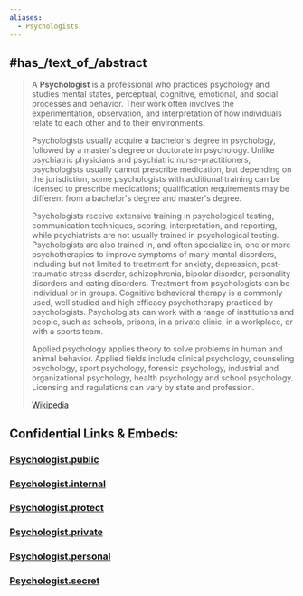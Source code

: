 ```yaml
---
aliases:
  - Psychologists
---
```


## #has_/text_of_/abstract 

> A **Psychologist** is a professional who practices psychology and studies mental states, perceptual, cognitive, emotional, and social processes and behavior. Their work often involves the experimentation, observation, and interpretation of how individuals relate to each other and to their environments.
>
> Psychologists usually acquire a bachelor's degree in psychology, followed by a master's degree or doctorate in psychology. Unlike psychiatric physicians and psychiatric nurse-practitioners, psychologists usually cannot prescribe medication, but depending on the jurisdiction, some psychologists with additional training can be licensed to prescribe medications; qualification requirements may be different from a bachelor's degree and master's degree.
>
> Psychologists receive extensive training in psychological testing, communication techniques, scoring, interpretation, and reporting, while psychiatrists are not usually trained in psychological testing. Psychologists are also trained in, and often specialize in, one or more psychotherapies to improve symptoms of many mental disorders, including but not limited to treatment for anxiety, depression, post-traumatic stress disorder, schizophrenia, bipolar disorder, personality disorders and eating disorders. Treatment from psychologists can be individual or in groups. Cognitive behavioral therapy is a commonly used, well studied and high efficacy psychotherapy practiced by psychologists. Psychologists can work with a range of institutions and people, such as schools, prisons, in a private clinic, in a workplace, or with a sports team.
>
> Applied psychology applies theory to solve problems in human and animal behavior. Applied fields include clinical psychology, counseling psychology, sport psychology, forensic psychology, industrial and organizational psychology, health psychology and school psychology. Licensing and regulations can vary by state and profession.
>
> [Wikipedia](https://en.wikipedia.org/wiki/Psychologist) 







## Confidential Links & Embeds: 

### [Psychologist.public](/_public\bio\People/Psychologist.public.md) 

### [Psychologist.internal](/_internal\bio\People/Psychologist.internal.md) 

### [Psychologist.protect](/_protect\bio\People/Psychologist.protect.md) 

### [Psychologist.private](/_private\bio\People/Psychologist.private.md) 

### [Psychologist.personal](/_personal\bio\People/Psychologist.personal.md) 

### [Psychologist.secret](/_secret\bio\People/Psychologist.secret.md)

